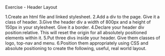 Exercise - Header Layout


1.Create an html file and linked stylesheet.
2.Add a div to the page. Give it a class of header.
3.Give the header div a width of 800px and a height of 150px in your stylesheet. Give it a border.
4.Declare your header div position:relative. This will reset the origin for all absolutely positioned elements within it.
5.Put three divs inside your header. Give them classes of logo, top-nav and menu.
6.Position them appropriately using CSS and absolute positioning to create the following, useful, real world layout.